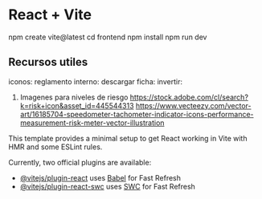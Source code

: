 # React + Vite

npm create vite@latest
cd frontend
  npm install
  npm run dev

## Recursos utiles
iconos:
reglamento interno: <FilePdfOutlined />
descargar ficha: <FileTextOutlined />
invertir: <MoneyCollectTwoTone />


1. Imagenes para niveles de riesgo
https://stock.adobe.com/cl/search?k=risk+icon&asset_id=445544313
https://www.vecteezy.com/vector-art/16185704-speedometer-tachometer-indicator-icons-performance-measurement-risk-meter-vector-illustration


This template provides a minimal setup to get React working in Vite with HMR and some ESLint rules.

Currently, two official plugins are available:

- [@vitejs/plugin-react](https://github.com/vitejs/vite-plugin-react/blob/main/packages/plugin-react/README.md) uses [Babel](https://babeljs.io/) for Fast Refresh
- [@vitejs/plugin-react-swc](https://github.com/vitejs/vite-plugin-react-swc) uses [SWC](https://swc.rs/) for Fast Refresh
